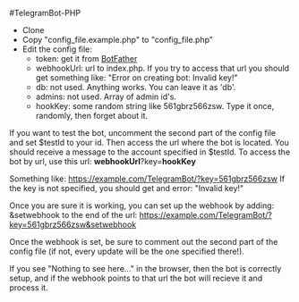 #TelegramBot-PHP

  * Clone
  * Copy "config_file.example.php" to "config_file.php"
  * Edit the config file:
    * token: get it from [BotFather](https://telegram.me/BotFather)
    * webhookUrl: url to index.php. If you try to access that url you should get something like: "Error on creating bot: Invalid key!"
    * db: not used. Anything works. You can leave it as 'db'.
    * admins: not used. Array of admin id's.
    * hookKey: some random string like 561gbrz566zsw. Type it once, randomly, then forget about it.


If you want to test the bot, uncomment the second part of the config file and set $testId to your id.
Then access the url where the bot is located. You should receive a message to the account specified in $testId.
To access the bot by url, use this url: **webhookUrl**?key=**hookKey**

Something like: https://example.com/TelegramBot/?key=561gbrz566zsw
If the key is not specified, you should get and error: "Invalid key!"

Once you are sure it is working, you can set up the webhook by adding: &setwebhook
to the end of the url:
https://example.com/TelegramBot/?key=561gbrz566zsw&setwebhook

Once the webhook is set, be sure to comment out the second part of the config file (if not, every update will be the one specified there!).


If you see "Nothing to see here..." in the browser, then the bot is correctly setup, and if the webhook points to that url the bot will recieve it and process it.
